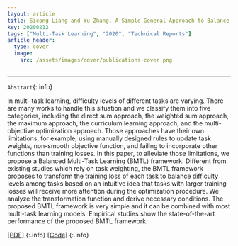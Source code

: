 ```yaml
---
layout: article
title: Sicong Liang and Yu Zhang. A Simple General Approach to Balance Task Difficulty in Multi-Task Learning. arXiv:2002.04792, 2020.
key: 20200212
tags: ["Multi-Task Learning", "2020", "Technical Reports"]
article_header:
  type: cover
  image:
    src: /assets/images/cover/publications-cover.png
---
```




<div class="article__content" markdown="1">

---
`Abstract`{:.info}

In multi-task learning, difficulty levels of different tasks are varying. There are many works to handle this situation and we classify them into five categories, including the direct sum approach, the weighted sum approach, the maximum approach, the curriculum learning approach, and the multi-objective optimization approach. Those approaches have their own limitations, for example, using manually designed rules to update task weights, non-smooth objective function, and failing to incorporate other functions than training losses. In this paper, to alleviate those limitations, we propose a Balanced Multi-Task Learning (BMTL) framework. Different from existing studies which rely on task weighting, the BMTL framework proposes to transform the training loss of each task to balance difficulty levels among tasks based on an intuitive idea that tasks with larger training losses will receive more attention during the optimization procedure. We analyze the transformation function and derive necessary conditions. The proposed BMTL framework is very simple and it can be combined with most multi-task learning models. Empirical studies show the state-of-the-art performance of the proposed BMTL framework.  

<!--more-->

[\[PDF\]](https://arxiv.org/abs/2002.04792)
{:.info}
[\[Code\]](https://arxiv.org/abs/2002.04792)
{:.info}

</div>
